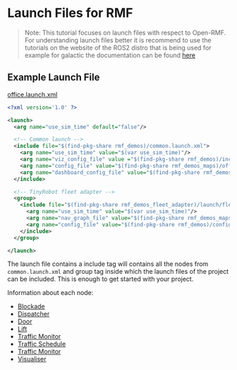 # Launch Files for RMF

> Note: This tutorial focuses on launch files with respect to Open-RMF. For understanding launch files better it is recommend to use the tutorials on the website of the ROS2 distro that is being used for example for galactic the documentation can be found [here](https://docs.ros.org/en/galactic/Tutorials/Intermediate/Launch/Launch-Main.html)

## Example Launch File

[office.launch.xml](https://github.com/open-rmf/rmf_demos/blob/main/rmf_demos/launch/office.launch.xml)

```xml
<?xml version='1.0' ?>

<launch>
  <arg name="use_sim_time" default="false"/>

  <!-- Common launch -->
  <include file="$(find-pkg-share rmf_demos)/common.launch.xml">
    <arg name="use_sim_time" value="$(var use_sim_time)"/>
    <arg name="viz_config_file" value ="$(find-pkg-share rmf_demos)/include/office/office.rviz"/>
    <arg name="config_file" value="$(find-pkg-share rmf_demos_maps)/office/office.building.yaml"/>
    <arg name="dashboard_config_file" value="$(find-pkg-share rmf_demos_dashboard_resources)/office/dashboard_config.json"/>
  </include>

  <!-- TinyRobot fleet adapter -->
  <group>
    <include file="$(find-pkg-share rmf_demos_fleet_adapter)/launch/fleet_adapter.launch.xml">
      <arg name="use_sim_time" value="$(var use_sim_time)"/>
      <arg name="nav_graph_file" value="$(find-pkg-share rmf_demos_maps)/maps/office/nav_graphs/0.yaml" />
      <arg name="config_file" value="$(find-pkg-share rmf_demos)/config/office/tinyRobot_config.yaml"/>
    </include>
  </group>

</launch>
```

The launch file contains a include tag will contains all the nodes from `common.launch.xml` and group tag inside which the launch files of the project can be included. This is enough to get started with your project.

Information about each node:

- [Blockade](./sim_launchfiles_blockade.md)
- [Dispatcher](./sim_launchfiles_dispatcher.md)
- [Door](./sim_launchfiles_door.md)
- [Lift](./sim_launchfiles_lift.md)
- [Traffic Monitor](./sim_launchfiles_trafficmonitor.md)
- [Traffic Schedule](./sim_launchfiles_trafficschedule.md)
- [Traffic Monitor](./sim_launchfiles_trafficmonitor.md)
- [Visualiser](./sim_launchfiles_visualiser.md)
